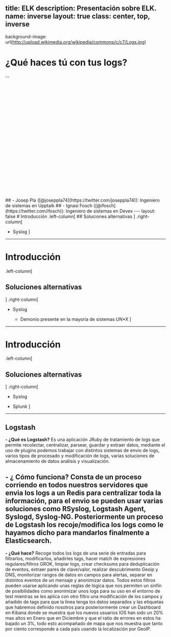 title: ELK
description: Presentación sobre ELK.
name: inverse
layout: true
class: center, top, inverse
---
background-image: url(http://upload.wikimedia.org/wikipedia/commons/c/c7/Logs.jpg)

# ¿Qué haces tú con tus logs?
--

<br/>
<br/>
<br/>
<br/>
<br/>
<br/>
<br/>
<br/>
<br/>
<br/>
<br/>
<br/>
<br/>
<br/>
<br/>
<br/>
<br/>
<br/>
<br/>
<br/>
<br/>
## - Josep Pla ([@joseppla74](https://twitter.com/joseppla74)): Ingeniero de sistemas en Upptalk
## - Ignasi Fosch ([@ifosch](https://twitter.com/ifosch)): Ingeniero de sistemas en Devex
---
layout: false
# Introducción
.left-column[
## Soluciones alternativas
]
.right-column[

  - Syslog
]
---
# Introducción
.left-column[
## Soluciones alternativas
]
.right-column[

  - Syslog

    + Demonio presente en la mayoría de sistemas UN*X
]
---
# Introducción
.left-column[
## Soluciones alternativas
]
.right-column[

  - Syslog

  - Splunk
]
---
## Logstash

**- ¿Qué es Logstash?**
 Es una aplicación JRuby de tratamiento de logs que permite recolectar, centralizar, parsear,   guardar y extraer datos, mediante el uso de plugins podemos trabajar con distintos sistemas de envio de logs, varios tipos de procesado y modificación de logs, varias soluciones de almacenamiento de datos análisis y visualización.


**- ¿ Cómo funciona?**
Consta de un proceso corriendo en todos nuestros servidores que envia los logs a un Redis para centralizar toda la información, para el envio se pueden usar varias soluciones como RSyslog, Logstash Agent, Syslogd, Syslog-NG. Posteriormente un proceso de Logstash los recoje/modifica los logs como le hayamos dicho para mandarlos finalmente a Elasticsearch. 
--
**- ¿Qué hace?**
Recoge todos los logs de una serie de entradas para filtrarlos, modificarlos, añadirles tags, hacer match de expresiones regulares/filtros GROK, limpiar logs, crear checksums para deduplicación de eventos, extraer pares de clave/valor, realizar descubrimento Geoip y DNS, monitorizar rangos de datos en campos para alertas, separar en distintos eventos de un mensaje y anonimizar datos. Todos estos filtros pueden usarse aplicando unas reglas de lógica que nos permiten un sinfín de posibilidades como anonimizar unos logs para su uso en el entorno de test mientras se les aplica con otro filtro una modificación de los campos y añadido de tags para que la linea tenga los datos separados y las etiquetas que habremos definido nosotros para posteriormente crear un Dashboard en Kibana donde se muestra que los nuevos usuarios IOS han sido un 20% mas altos en Enero que en Diciembre y que el ratio de errores en estos ha bajado un 3%, todo esto acompañado de mapa que nos muestra que tanto por ciento corresponde a cada pais usando la localización por GeoIP.
